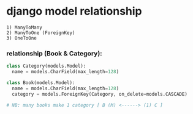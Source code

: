 # django model relationship
```
1) ManyToMany
2) ManyToOne (ForeignKey)
3) OneToOne
```

### relationship (Book & Category):
```python
class Category(models.Model):
  name = models.CharField(max_length=128)

class Book(models.Model):
  name = models.CharField(max_length=128)
  category = models.ForeignKey(Category, on_delete=models.CASCADE)
 
# NB: many books make 1 category [ B (M) <------> (1) C ]
```



